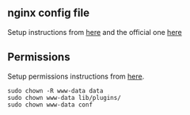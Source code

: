 
## nginx config file

Setup instructions from [here](https://www.nginx.com/resources/wiki/start/topics/recipes/dokuwiki/) and the official one [here](https://www.dokuwiki.org/install:nginx)

## Permissions

Setup permissions instructions from [here](https://www.digitalocean.com/community/tutorials/how-to-install-dokuwiki-with-nginx-on-an-ubuntu-12-04-vps).

```
sudo chown -R www-data data
sudo chown www-data lib/plugins/
sudo chown www-data conf
```
